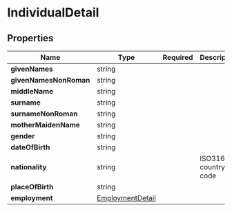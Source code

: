 # IndividualDetail



## Properties

| Name | Type | Required | Description |
| ------------ | ------------- | ------------- | ------------- |
| **givenNames** | string |  |  |
**givenNamesNonRoman** | string |  |  |
**middleName** | string |  |  |
**surname** | string |  |  |
**surnameNonRoman** | string |  |  |
**motherMaidenName** | string |  |  |
**gender** | string |  |  |
**dateOfBirth** | string |  |  |
**nationality** | string |  | ISO3166-2 country code |
**placeOfBirth** | string |  |  |
**employment** | [EmploymentDetail](EmploymentDetail.md) |  |  |


